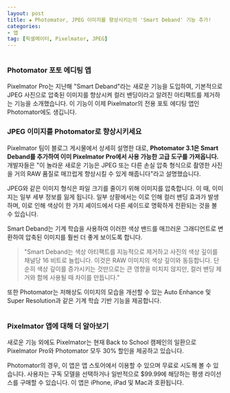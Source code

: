 ```yaml
---
layout: post  
title: ✚ Photomator, JPEG 이미지를 향상시키는의 'Smart Deband' 기능 추가!
categories:
- 앱
tag: [픽셀메이터, Pixelmator, JPEG]
---
```


<div class="markdown-image">
<img src="/assets/article_images/2023-08-22-photomator/1.jpg" alt="" align="middle"/> </div>


### Photomator 포토 에디팅 앱
Pixelmator Pro는 지난해 "Smart Deband"라는 새로운 기능을 도입하여, 기본적으로 JPEG 사진으로 압축된 이미지를 향상시켜 컬러 밴딩이라고 알려진 아티팩트를 제거하는 기능을 소개했습니다. 이 기능이 이제 Pixelmator의 전용 포토 에디팅 앱인 Photomator에도 생깁니다.

### JPEG 이미지를 Photomator로 향상시키세요
Pixelmator 팀이 블로그 게시물에서 상세히 설명한 대로, **Photomator 3.1은 Smart Deband를 추가하여 이미 Pixelmator Pro에서 사용 가능한 고급 도구를 가져옵니다.** 개발자들은 "이 놀라운 새로운 기능은 JPEG 또는 다른 손실 압축 형식으로 촬영한 사진을 거의 RAW 품질로 매끄럽게 향상시킬 수 있게 해줍니다"라고 설명했습니다.

JPEG와 같은 이미지 형식은 파일 크기를 줄이기 위해 이미지를 압축합니다. 이 때,  이미지는 일부 세부 정보를 잃게 됩니다. 일부 상황에서는 이로 인해 컬러 밴딩 효과가 발생하며, 이로 인해 색상이 한 가지 셰이드에서 다른 셰이드로 명확하게 전환되는 것을 볼 수 있습니다. 

Smart Deband는 기계 학습을 사용하여 이러한 색상 밴드를 매끄러운 그래디언트로 변환하여 압축된 이미지를 훨씬 더 좋게 보이도록 합니다.

>"Smart Deband는 색상 아티팩트를 지능적으로 제거하고 사진의 색상 깊이를 채널당 16 비트로 늘립니다. 이것은 RAW 이미지의 색상 깊이와 동등합니다. 단순히 색상 깊이를 증가시키는 것만으로는 큰 영향을 미치지 않지만, 컬러 밴딩 제거와 함께 사용될 때 차이를 만듭니다."

또한 Photomator는 저해상도 이미지의 모습을 개선할 수 있는 Auto Enhance 및 Super Resolution과 같은 기계 학습 기반 기능을 제공합니다.

<div class="markdown-image">
<img src="/assets/article_images/2023-08-22-photomator/1.jpg" alt="" align="middle"/> </div>

### Pixelmator 앱에 대해 더 알아보기
새로운 기능 외에도 Pixelmator는 현재 Back to School 캠페인의 일환으로 Pixelmator Pro와 Photomator 모두 30% 할인을 제공하고 있습니다.

Photomator의 경우, 이 앱은 앱 스토어에서 이용할 수 있으며 무료로 시도해 볼 수 있습니다. 사용자는 구독 모델을 선택하거나 일반적으로 $99.99에 해당하는 평생 라이선스를 구매할 수 있습니다. 이 앱은 iPhone, iPad 및 Mac과 호환됩니다.